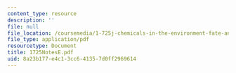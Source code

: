 ```yaml
---
content_type: resource
description: ''
file: null
file_location: /coursemedia/1-725j-chemicals-in-the-environment-fate-and-transport-fall-2004/8a23b177e4c13cc641357d0ff2969614_1725NotesE.pdf
file_type: application/pdf
resourcetype: Document
title: 1725NotesE.pdf
uid: 8a23b177-e4c1-3cc6-4135-7d0ff2969614
---
```

